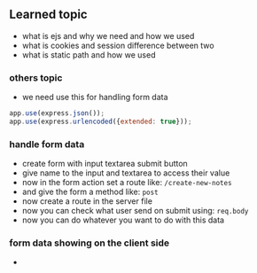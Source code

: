 ## Learned topic

- what is ejs and why we need and how we used
- what is cookies and session difference between two
- what is static path and how we used

### others topic

- we need use this for handling form data

```javascript
app.use(express.json());
app.use(express.urlencoded({extended: true}));
```

### handle form data
- create form with input textarea submit button 
- give name to the input and textarea to access their value
- now in the form action set a route like: `/create-new-notes`
- and give the form a method like: `post`
- now create a route in the server file
- now you can check what user send on submit using: `req.body`
- now you can do whatever you want to do with this data

### form data showing on the client side
- 